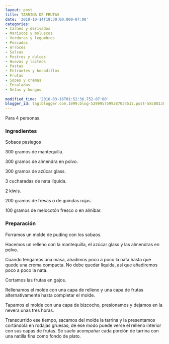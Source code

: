 ```yaml
---
layout: post
title: TARRINA DE FRUTAS
date: '2010-10-14T19:30:00.000-07:00'
categories:
- Carnes y derivados
- Mariscos y moluscos
- Verduras y legumbres
- Pescados
- Arroces
- Salsas
- Postres y dulces
- Huevos y lacteos
- Pastas
- Entrantes y bocadillos
- Frutas
- Sopas y cremas
- Ensaladas
- Setas y hongos
 
modified_time: '2016-03-16T01:52:36.752-07:00'
blogger_id: tag:blogger.com,1999:blog-5299957599287034512.post-5858813882192852179
---
```


Para 4 personas.

<h3>Ingredientes</h3>

Sobaos pasiegos

300 gramos de mantequilla.

300 gramos de almendra en polvo.

300 gramos de azúcar glass.

3 cucharadas de nata líquida.

2 kiwis.

200 gramos de fresas o de guindas rojas.

100 gramos de melocotón fresco o en almíbar.

<h3>Preparación</h3>

Forramos un molde de puding con los sobaos.

Hacemos un relleno con la mantequilla, el azúcar glass y las almendras en polvo.

Cuando tengamos una masa, añadimos poco a poco la nata hasta que quede una crema compacta. No debe quedar líquida, así que añadiremos poco a poco la nata.

Cortamos las frutas en gajos.

Rellenamos el molde con una capa de relleno y una capa de frutas alternativamente hasta completar el molde.

Tapamos el molde con una capa de bizcocho, presionamos y dejamos en la nevera unas tres horas.

Transcurrido ese tiempo, sacamos del molde la tarrina y la presentamos cortándola en rodajas gruesas; de ese modo puede verse el relleno interior con sus capas de frutas. Se suele acompañar cada porción de tarrina con una natilla fina como fondo de plato.


